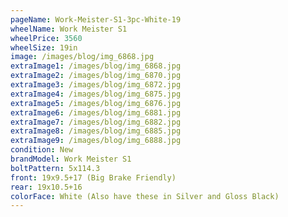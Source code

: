 ```yaml
---
pageName: Work-Meister-S1-3pc-White-19
wheelName: Work Meister S1
wheelPrice: 3560
wheelSize: 19in
image: /images/blog/img_6868.jpg
extraImage1: /images/blog/img_6868.jpg
extraImage2: /images/blog/img_6870.jpg
extraImage3: /images/blog/img_6872.jpg
extraImage4: /images/blog/img_6875.jpg
extraImage5: /images/blog/img_6876.jpg
extraImage6: /images/blog/img_6881.jpg
extraImage7: /images/blog/img_6882.jpg
extraImage8: /images/blog/img_6885.jpg
extraImage9: /images/blog/img_6888.jpg
condition: New
brandModel: Work Meister S1
boltPattern: 5x114.3
front: 19x9.5+17 (Big Brake Friendly)
rear: 19x10.5+16
colorFace: White (Also have these in Silver and Gloss Black)
---
```

